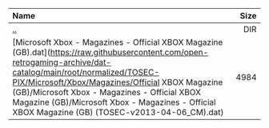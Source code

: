 |Name|Size|
|:---|---:|
|[..](../index.html)|DIR|
|[Microsoft Xbox - Magazines - Official XBOX Magazine (GB).dat](https://raw.githubusercontent.com/open-retrogaming-archive/dat-catalog/main/root/normalized/TOSEC-PIX/Microsoft/Xbox/Magazines/Official XBOX Magazine (GB)/Microsoft Xbox - Magazines - Official XBOX Magazine (GB)/Microsoft Xbox - Magazines - Official XBOX Magazine (GB) (TOSEC-v2013-04-06_CM).dat)|4984|
